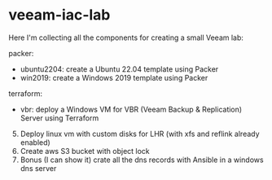 # veeam-iac-lab

Here I'm collecting all the components for creating a small Veeam lab:

packer:
  - ubuntu2204: create a Ubuntu 22.04 template using Packer
  - win2019: create a Windows 2019 template using Packer

terraform:
  - vbr: deploy a Windows VM for VBR (Veeam Backup & Replication) Server using Terraform

5.	Deploy linux vm with custom disks for LHR (with xfs and reflink already enabled)
6.	Create aws S3 bucket with object lock
7.	Bonus (I can show it) crate all the dns records with Ansible in a windows dns server
